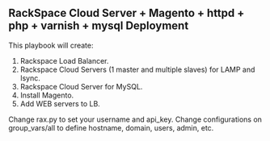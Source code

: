 ## RackSpace Cloud Server + Magento + httpd + php + varnish + mysql Deployment
This playbook will create:
1. Rackspace Load Balancer.
2. Rackspace Cloud Servers (1 master and multiple slaves) for LAMP and lsync.
3. Rackspace Cloud Server for MySQL.
4. Install Magento.
5. Add WEB servers to LB.

Change rax.py to set your username and api_key.
Change configurations on group_vars/all to define hostname, domain, users, admin, etc.